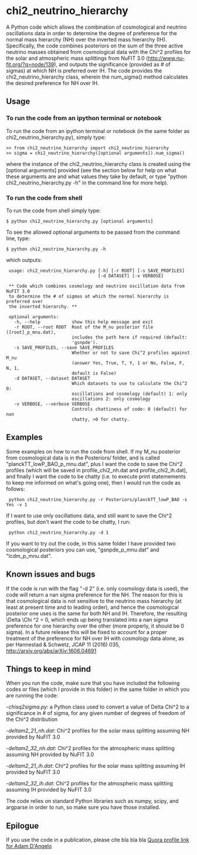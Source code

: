 # chi2_neutrino_hierarchy

A Python code which allows the combination of cosmological and neutrino oscillations data in order to determine the degree of preference for the normal mass hierarchy (NH) over the inverted mass hierarchy (IH). Specifically, the code combines posteriors on the sum of the three active neutrino masses obtained from cosmological data with the Chi^2 profiles for the solar and atmospheric mass splittings from NuFIT 3.0 (http://www.nu-fit.org/?q=node/139), and outputs the significance (provided as # of sigmas) at which NH is preferred over IH. The code provides the chi2_neutrino_hierarchy class, wherein the num_sigma() method calculates the desired preference for NH over IH.

## Usage

### To run the code from an ipython terminal or notebook

To run the code from an ipython terminal or notebook (in the same folder as chi2_neutrino_hierarchy.py), simply type:

    >> from chi2_neutrino_hierarchy import chi2_neutrino_hierarchy
    >> sigma = chi2_neutrino_hierarchy([optional arguments]).num_sigma()
    
where the instance of the chi2_neutrino_hierarchy class is created using the [optional arguments] provided (see the section below for help on what these arguments are and what values they take by default, or type "python chi2_neutrino_hierarchy.py -h" in the command line for more help).

### To run the code from shell

To run the code from shell simply type:

    $ python chi2_neutrino_hierarchy.py [optional arguments]
    
To see the allowed optional arguments to be passed from the command line, type:

    $ python chi2_neutrino_hierarchy.py -h
 
 which outputs:
 
     usage: chi2_neutrino_hierarchy.py [-h] [-r ROOT] [-s SAVE_PROFILES]
                                       [-d DATASET] [-v VERBOSE]

     ** Code which combines cosmology and neutrino oscillation data from NuFIT 3.0
     to determine the # of sigmas at which the normal hierarchy is preferred over
     the inverted hierarchy. **

     optional arguments:
       -h, --help            show this help message and exit
       -r ROOT, --root ROOT  Root of the M_nu posterior file ([root]_p_mnu.dat),
                             includes the path here if required (default:
                             'gsnpde').
       -s SAVE_PROFILES, --save SAVE_PROFILES
                             Whether or not to save Chi^2 profiles against M_nu
                             (answer Yes, True, T, Y, 1 or No, False, F, N, 1,
                             default is False)
       -d DATASET, --dataset DATASET
                             Which datasets to use to calculate the Chi^2 0:
                             oscillations and cosmology (default) 1: only
                             oscillations 2: only cosmology
       -v VERBOSE, --verbose VERBOSE
                             Controls chattiness of code: 0 (default) for non
                             chatty, >0 for chatty.

## Examples

Some examples on how to run the code from shell. If my M_nu posterior from cosmological data is in the Posteriors/ folder, and is called "planckTT_lowP_BAO_p_mnu.dat", plus I want the code to save the Chi^2 profiles (which will be saved in profile_chi2_nh.dat and profile_chi2_ih.dat), and finally I want the code to be chatty (i.e. to execute print statemements to keep me informed on what's going one), then I would run the code as follows:

     python chi2_neutrino_hierarchy.py -r Posteriors/planckTT_lowP_BAO -s Yes -v 1
     
If I want to use only oscillations data, and still want to save the Chi^2 profiles, but don't want the code to be chatty, I run:

     python chi2_neutrino_hierarchy.py -d 1

If you want to try out the code, in this same folder I have provided two cosmological posteriors you can use, "gsnpde_p_mnu.dat" and "lcdm_p_mnu.dat".

## Known issues and bugs

If the code is run with the flag "-d 2" (i.e. only cosmology data is used), the code will return a nan sigma preference for the NH. The reason for this is that cosmological data is not sensitive to the neutrino mass hierarchy (at least at present time and to leading order), and hence the cosmological posterior one uses is the same for both NH and IH. Therefore, the resulting \Delta \Chi ^2 = 0, which ends up being translated into a nan sigma preference for one hierarchy over the other (more properly, it should be 0 sigma). In a future release this will be fixed to account for a proper treatment of the preference for NH over IH with cosmology data alone, as per Hannestad & Schwetz, JCAP 11 (2016) 035, http://arxiv.org/abs/arXiv:1606.04691

## Things to keep in mind

When you run the code, make sure that you have included the following codes or files (which I provide in this folder) in the same folder in which you are running the code:

-*chisq2sigma.py*: a Python class used to convert a value of Delta Chi^2 to a significance in # of sigma, for any given number of degrees of freedom of the Chi^2 distribution

-*deltam2_21_nh.dat*: Chi^2 profiles for the solar mass splitting assuming NH provided by NuFIT 3.0

-*deltam2_32_nh.dat*: Chi^2 profiles for the atmospheric mass splitting assuming NH provided by NuFIT 3.0

-*deltam2_21_ih.dat*: Chi^2 profiles for the solar mass splitting assuming IH provided by NuFIT 3.0

-*deltam2_32_ih.dat*: Chi^2 profiles for the atmospheric mass splitting assuming IH provided by NuFIT 3.0

The code relies on standard Python libraries such as numpy, scipy, and argparse in order to run, so make sure you have those installed.

## Epilogue

If you use the code in a publication, please cite bla bla bla <a href="http://www.quora.com/Adam-DAngelo">Quora profile link for Adam D'Angelo</a>
